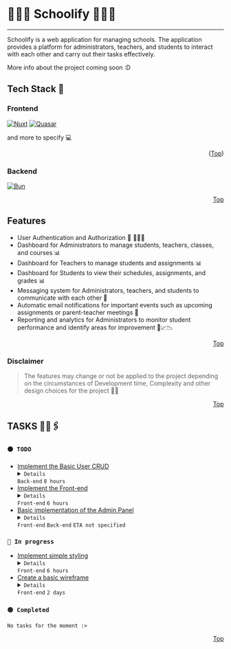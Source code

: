 <a name="readme-top"></a>
# 👨🏻‍🎓 Schoolify 👩🏻‍🏫

---

Schoolify is a web application for managing schools. The application provides a platform for administrators, teachers, and students to interact with each other and carry out their tasks effectively.

More info about the project coming soon :D

## Tech Stack 🧩

### Frontend

[![Nuxt][NuxtLogo]][NuxtURL] [![Quasar][QuasarLogo]][QuasarURL]

  and more to specify 💻

<p align="right">(<a href="#readme-top">Top</a>)</p>

### Backend

[![Bun][BunLogo]][BunURL]

<p align="right"><a href="#readme-top">Top</a></p>

## Features

* User Authentication and Authorization 🔐 👩🏻‍💻
* Dashboard for Administrators to manage students, teachers, classes, and courses 📊
* Dashboard for Teachers to manage students and assignments 📊
* Dashboard for Students to view their schedules, assignments, and grades 📊
* Messaging system for Administrators, teachers, and students to communicate with each other 💬
* Automatic email notifications for important events such as upcoming assignments or parent-teacher meetings 💌
* Reporting and analytics for Administrators to monitor student performance and identify areas for improvement 📄📈📉

<p align="right"><a href="#readme-top">Top</a></p>

### Disclaimer

> The features may change or not be applied to the project depending on the circumstances of Development time, Complexity and other design choices for the project 🐱‍👤

<p align="right"><a href="#readme-top">Top</a></p>

## TASKS 📓📎🖇

### `⚫ TODO`

* [Implement the Basic User CRUD](https:&#x2F;&#x2F;www.notion.so&#x2F;Implement-the-Basic-User-CRUD-617ab1a158524050993297f2ed559f9b) <details><summary>`Details`</summary> Implement the sql CRUD operations </details>  `Back-end`  `8 hours`
* [Implement the Front-end](https:&#x2F;&#x2F;www.notion.so&#x2F;Implement-the-Front-end-f8ca3f1ac26946379cf5ebdcee0d3271) <details><summary>`Details`</summary> *No details* </details>  `Front-end`  `6 hours`
* [Basic implementation of the Admin Panel](https:&#x2F;&#x2F;www.notion.so&#x2F;Basic-implementation-of-the-Admin-Panel-62c62d83681740a0a0943a56d69d21e1) <details><summary>`Details`</summary> Implement the styling and the basic crud functionality for user management and roles </details>  `Front-end` `Back-end`  `ETA not specified`

### `🔵 In progress`

* [Implement simple styling](https:&#x2F;&#x2F;www.notion.so&#x2F;Implement-simple-styling-6574c7b918bc41cd97ea252b622a5b0b) <details><summary>`Details`</summary> Implement the Styles, Colors and the Customization of the look and feel of the App </details> `Front-end`   `6 hours`
* [Create a basic wireframe](https:&#x2F;&#x2F;www.notion.so&#x2F;Create-a-basic-wireframe-06ac00c513c34da8b8fbd32f89255ac7) <details><summary>`Details`</summary> *No details* </details> `Front-end`   `2 days`

### `🟢 Completed`

`No tasks for the moment :>`

<p align="right"><a href="#readme-top">Top</a></p>

<!-- MARKDOWN ASSETS -->

[NuxtLogo]: https://img.shields.io/badge/nuxt.js-00db7f?style=for-the-badge&logo=nuxt.js&logoColor=000
[NuxtURL]: https://nuxt.com/

[QuasarLogo]: https://img.shields.io/badge/Quasar-1d1d1d?style=for-the-badge&logo=quasar&logoColor=1976d2
[QuasarURL]: https://quasar.dev/

[BunLogo]: https://img.shields.io/badge/Bun%20V0.5.9-282a35?style=for-the-badge&logo=bun&logoColor=fff
[BunURL]: https://bun.sh/
